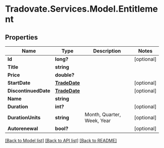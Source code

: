 # Tradovate.Services.Model.Entitlement
## Properties

Name | Type | Description | Notes
------------ | ------------- | ------------- | -------------
**Id** | **long?** |  | [optional] 
**Title** | **string** |  | 
**Price** | **double?** |  | 
**StartDate** | [**TradeDate**](TradeDate.md) |  | [optional] 
**DiscontinuedDate** | [**TradeDate**](TradeDate.md) |  | [optional] 
**Name** | **string** |  | 
**Duration** | **int?** |  | [optional] 
**DurationUnits** | **string** | Month, Quarter, Week, Year | [optional] 
**Autorenewal** | **bool?** |  | [optional] 

[[Back to Model list]](../README.md#documentation-for-models) [[Back to API list]](../README.md#documentation-for-api-endpoints) [[Back to README]](../README.md)

